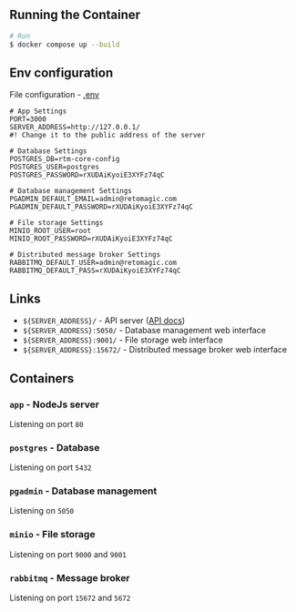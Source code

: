 ## Running the Container

```bash
# Run
$ docker compose up --build
```

## Env configuration
File configuration - [.env](.env)
```dotenv
# App Settings
PORT=3000
SERVER_ADDRESS=http://127.0.0.1/
#! Change it to the public address of the server

# Database Settings
POSTGRES_DB=rtm-core-config
POSTGRES_USER=postgres
POSTGRES_PASSWORD=rXUDAiKyoiE3XYFz74qC

# Database management Settings
PGADMIN_DEFAULT_EMAIL=admin@retomagic.com
PGADMIN_DEFAULT_PASSWORD=rXUDAiKyoiE3XYFz74qC

# File storage Settings
MINIO_ROOT_USER=root
MINIO_ROOT_PASSWORD=rXUDAiKyoiE3XYFz74qC

# Distributed message broker Settings
RABBITMQ_DEFAULT_USER=admin@retomagic.com
RABBITMQ_DEFAULT_PASS=rXUDAiKyoiE3XYFz74qC
```

## Links
* `${SERVER_ADDRESS}/` - API server ([API docs](docs/requests.md))
* `${SERVER_ADDRESS}:5050/` - Database management web interface
* `${SERVER_ADDRESS}:9001/` - File storage web interface
* `${SERVER_ADDRESS}:15672/` - Distributed message broker web interface

## Containers
### `app` - NodeJs server
Listening on port `80`

### `postgres` - Database
Listening on port `5432`

### `pgadmin` - Database management
Listening on `5050`

### `minio` - File storage
Listening on port `9000` and `9001`

### `rabbitmq` - Message broker
Listening on port `15672` and `5672`
